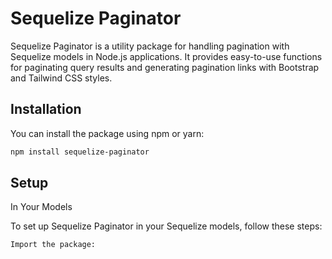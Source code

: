 # Sequelize Paginator

Sequelize Paginator is a utility package for handling pagination with Sequelize models in Node.js applications. It provides easy-to-use functions for paginating query results and generating pagination links with Bootstrap and Tailwind CSS styles.

## Installation

You can install the package using npm or yarn:

```bash
npm install sequelize-paginator
```


## Setup
In Your Models

To set up Sequelize Paginator in your Sequelize models, follow these steps:

    Import the package:
